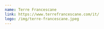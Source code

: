 ```yaml
---
name: Terre Francescane
link: https://www.terrefrancescane.com/it/
logo: /img/terre-francescane.jpeg
---
```


